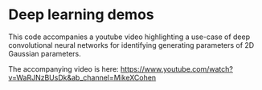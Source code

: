 # Deep learning demos

This code accompanies a youtube video highlighting a use-case of deep convolutional neural networks for identifying generating parameters of 2D Gaussian parameters.

The accompanying video is here: https://www.youtube.com/watch?v=WaRJNzBUsDk&ab_channel=MikeXCohen
